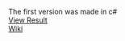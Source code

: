 The first version was made in c# </br>
[View Result](https://youtu.be/i4rTGz8k-24) </br>
[Wiki](https://en.wikipedia.org/wiki/Cellular_automaton)
